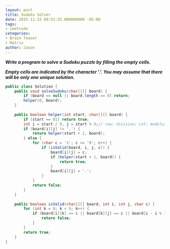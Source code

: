 ```yaml
---
layout: post
title: Sudoku Solver
date: 2015-11-15 09:51:25.000000000 -05:00
tags:
- Leetcode
categories:
- Brain Teaser
- Matrix
author: Jason
---
```

<p><strong><em>Write a program to solve a Sudoku puzzle by filling the empty cells.</p>

Empty cells are indicated by the character '.'. You may assume that there will be only one unique solution.</em></strong></p>
``` java
public class Solution {
    public void solveSudoku(char[][] board) {
        if (board == null || board.length == 0) return;
        helper(0, board);
    }
    
    public boolean helper(int start, char[][] board) {
        if (start == 81) return true;
        int i = start / 9, j = start % 9;// row: division; col: modulus
        if (board[i][j] != '.') {
            return helper(start + 1, board);
        } else {
            for (char c = '1'; c <= '9'; c++) {
                if (isValid(board, i, j, c)) {
                    board[i][j] = c;
                    if (helper(start + 1, board)) {
                        return true;
                    }
                    board[i][j] = '.';
                }
            }
            return false;
        }
    }
    
    public boolean isValid(char[][] board, int i, int j, char c) {
        for (int k = 0; k < 9; k++) {
            if (board[i][k] == c || board[k][j] == c || board[i - i % 3 + k / 3][j - j % 3 + k % 3] == c) {
                return false;
            }
        }
        return true;
    }
}
```

